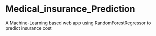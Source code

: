 # Medical_insurance_Prediction
A Machine-Learning based web app using RandomForestRegressor to predict insurance cost
